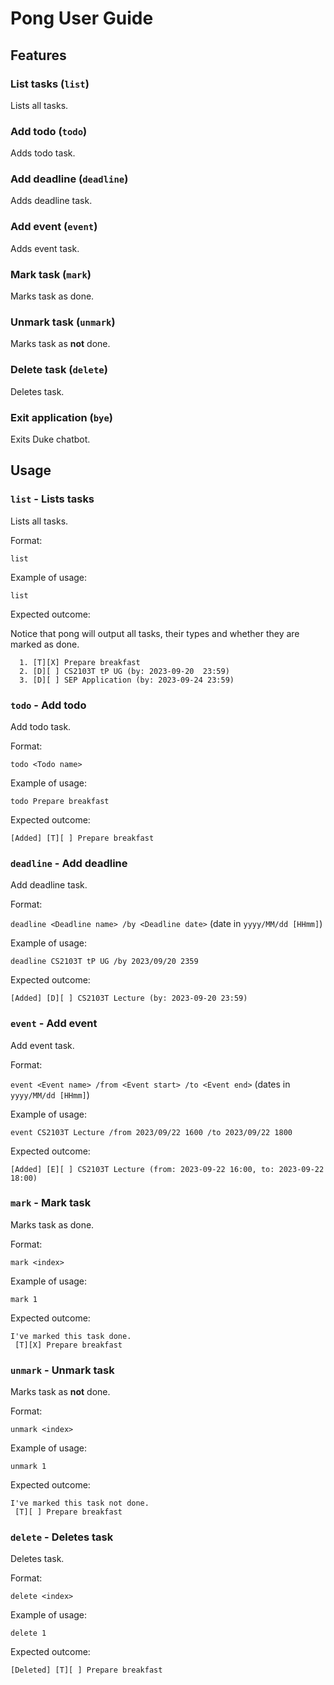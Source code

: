 # Pong User Guide

## Features 

### List tasks (`list`)

Lists all tasks.

### Add todo (`todo`)

Adds todo task.

### Add deadline (`deadline`)

Adds deadline task.

### Add event (`event`)

Adds event task.

### Mark task (`mark`)

Marks task as done.

### Unmark task (`unmark`)

Marks task as **not** done.

### Delete task (`delete`)

Deletes task.

### Exit application (`bye`)

Exits Duke chatbot.

## Usage

### `list` - Lists tasks

Lists all tasks.

Format:

`list`

Example of usage: 

`list`

Expected outcome:

Notice that pong will output all tasks, their types and whether they are marked as done.

```
  1. [T][X] Prepare breakfast
  2. [D][ ] CS2103T tP UG (by: 2023-09-20  23:59)
  3. [D][ ] SEP Application (by: 2023-09-24 23:59)
```

### `todo` - Add todo

Add todo task.

Format:

`todo <Todo name>`

Example of usage:

`todo Prepare breakfast`

Expected outcome:

```
[Added] [T][ ] Prepare breakfast
```

### `deadline` - Add deadline

Add deadline task.

Format:

`deadline <Deadline name> /by <Deadline date>` (date in `yyyy/MM/dd [HHmm]`)

Example of usage:

`deadline CS2103T tP UG /by 2023/09/20 2359`

Expected outcome:

```
[Added] [D][ ] CS2103T Lecture (by: 2023-09-20 23:59)
```

### `event` - Add event

Add event task.

Format:

`event <Event name> /from <Event start> /to <Event end>` (dates in `yyyy/MM/dd [HHmm]`)

Example of usage:

`event CS2103T Lecture /from 2023/09/22 1600 /to 2023/09/22 1800`

Expected outcome:

```
[Added] [E][ ] CS2103T Lecture (from: 2023-09-22 16:00, to: 2023-09-22 18:00)
```

### `mark` - Mark task

Marks task as done.

Format:

`mark <index>`

Example of usage:

`mark 1`

Expected outcome:

```
I've marked this task done.
 [T][X] Prepare breakfast
```

### `unmark` - Unmark task

Marks task as **not** done.

Format:

`unmark <index>`

Example of usage:

`unmark 1`

Expected outcome:

```
I've marked this task not done.
 [T][ ] Prepare breakfast
```

### `delete` - Deletes task

Deletes task.

Format:

`delete <index>`

Example of usage:

`delete 1`

Expected outcome:

```
[Deleted] [T][ ] Prepare breakfast
```
